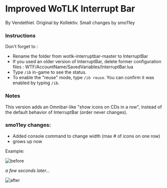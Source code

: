 Improved WoTLK Interrupt Bar
================================

By Vendethiel. Original by Kollektiv.
Small changes by smo11ey

### Instructions

Don't forget to :
- Rename the folder from wotlk-interruptbar-master to InterruptBar
- If you used an older version of InterruptBar, delete former configuration files : WTF/AccountName/SavedVariables/InterruptBar.lua
- Type `/ib` in-game to see the status.
- To enable the "reuse" mode, type `/ib reuse`. You can confirm it was enabled by typing `/ib`.

### Notes

This version adds an Omnibar-like "show icons on CDs in a row", instead of the default behavior of InterruptBar (order never changes).

### smo11ey changes:

- Added console command to change width (max # of icons on one row)
- grows up now

Example:

![before](https://cdn.discordapp.com/attachments/328555540831666178/569967561547186176/unknown.png)

*a few seconds later...*

![after](https://cdn.discordapp.com/attachments/328555540831666178/569967521193787394/unknown.png)
